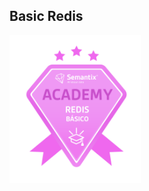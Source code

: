 ##  Basic Redis

<img width="210" src="https://github.com/raquelcolares/Data-Engineering_Semantix/blob/main/3%20-%20Basic%20Redis/SemantixAcademy_BadgesEstativcos_V1-04%20(1).png">


